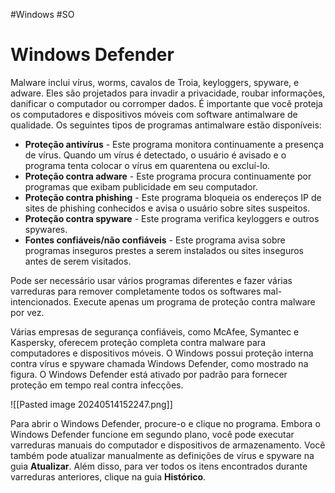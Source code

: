 #Windows #SO 

# Windows Defender

Malware inclui vírus, worms, cavalos de Troia, keyloggers, spyware, e adware. Eles são projetados para invadir a privacidade, roubar informações, danificar o computador ou corromper dados. É importante que você proteja os computadores e dispositivos móveis com software antimalware de qualidade. Os seguintes tipos de programas antimalware estão disponíveis:

- **Proteção antivírus** - Este programa monitora continuamente a presença de vírus. Quando um vírus é detectado, o usuário é avisado e o programa tenta colocar o vírus em quarentena ou excluí-lo.
- **Proteção contra adware** - Este programa procura continuamente por programas que exibam publicidade em seu computador.
- **Proteção contra phishing** - Este programa bloqueia os endereços IP de sites de phishing conhecidos e avisa o usuário sobre sites suspeitos.
- **Proteção contra spyware** - Este programa verifica keyloggers e outros spywares.
- **Fontes confiáveis/não confiáveis** - Este programa avisa sobre programas inseguros prestes a serem instalados ou sites inseguros antes de serem visitados.

Pode ser necessário usar vários programas diferentes e fazer várias varreduras para remover completamente todos os softwares mal-intencionados. Execute apenas um programa de proteção contra malware por vez.

Várias empresas de segurança confiáveis, como McAfee, Symantec e Kaspersky, oferecem proteção completa contra malware para computadores e dispositivos móveis. O Windows possui proteção interna contra vírus e spyware chamada Windows Defender, como mostrado na figura. O Windows Defender está ativado por padrão para fornecer proteção em tempo real contra infecções.

![[Pasted image 20240514152247.png]]

Para abrir o Windows Defender, procure-o e clique no programa. Embora o Windows Defender funcione em segundo plano, você pode executar varreduras manuais do computador e dispositivos de armazenamento. Você também pode atualizar manualmente as definições de vírus e spyware na guia **Atualizar**. Além disso, para ver todos os itens encontrados durante varreduras anteriores, clique na guia **Histórico**.
































